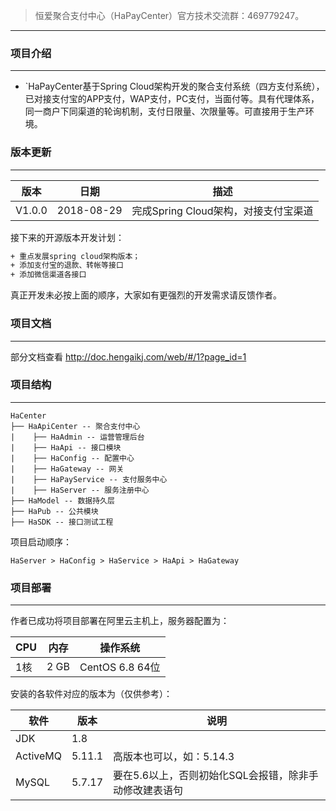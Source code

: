 >恒爱聚合支付中心（HaPayCenter）官方技术交流群：469779247。

***

### 项目介绍
***

- `HaPayCenter基于Spring Cloud架构开发的聚合支付系统（四方支付系统），已对接支付宝的APP支付，WAP支付，PC支付，当面付等。具有代理体系，同一商户下同渠道的轮询机制，支付日限量、次限量等。可直接用于生产环境。


### 版本更新
***

版本 |日期 |描述
------- | ------- | -------
V1.0.0 |2018-08-29 |完成Spring Cloud架构，对接支付宝渠道


接下来的开源版本开发计划：
```html
+ 重点发展spring cloud架构版本；
+ 添加支付宝的退款、转帐等接口
+ 添加微信渠道各接口
```
真正开发未必按上面的顺序，大家如有更强烈的开发需求请反馈作者。

### 项目文档
------------
部分文档查看 http://doc.hengaikj.com/web/#/1?page_id=1

### 项目结构
***
```
HaCenter
├── HaApiCenter -- 聚合支付中心
|    ├── HaAdmin -- 运营管理后台
|    ├── HaApi -- 接口模块
|    ├── HaConfig -- 配置中心
|    ├── HaGateway -- 网关
|    ├── HaPayService -- 支付服务中心
|    ├── HaServer -- 服务注册中心
├── HaModel -- 数据持久层
├── HaPub -- 公共模块
├── HaSDK -- 接口测试工程
```

项目启动顺序：
```
HaServer > HaConfig > HaService > HaApi > HaGateway
```

### 项目部署
***

作者已成功将项目部署在阿里云主机上，服务器配置为：

| CPU  | 内存 | 操作系统
|---|---|---
|1核 | 2 GB | CentOS 6.8 64位

安装的各软件对应的版本为（仅供参考）：

| 软件  | 版本 | 说明
|---|---|---
|JDK | 1.8 | 
|ActiveMQ|  5.11.1 | 高版本也可以，如：5.14.3
|MySQL | 5.7.17 | 要在5.6以上，否则初始化SQL会报错，除非手动修改建表语句
